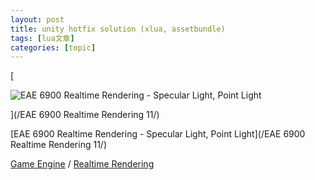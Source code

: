 ```yaml
---
layout: post
title: unity hotfix solution (xlua, assetbundle) 
tags: [lua文章]
categories: [topic]
---
```

[

![EAE 6900 Realtime Rendering - Specular Light, Point
Light](https://i.loli.net/2019/04/28/5cc4f743788c2.gif)

](/EAE 6900 Realtime Rendering  11/)

[EAE 6900 Realtime Rendering - Specular Light, Point Light](/EAE 6900 Realtime
Rendering  11/)

[Game Engine](/categories/Game-Engine/) / [Realtime
Rendering](/categories/Game-Engine/Realtime-Rendering/)